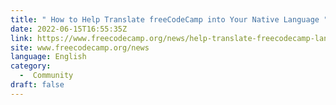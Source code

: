 ```yaml
---
title: " How to Help Translate freeCodeCamp into Your Native Language "
date: 2022-06-15T16:55:35Z
link: https://www.freecodecamp.org/news/help-translate-freecodecamp-language/?utm_medium=RSS&utm_source=news.12bit.vn
site: www.freecodecamp.org/news
language: English
category:
  -  Community 
draft: false
---
```

